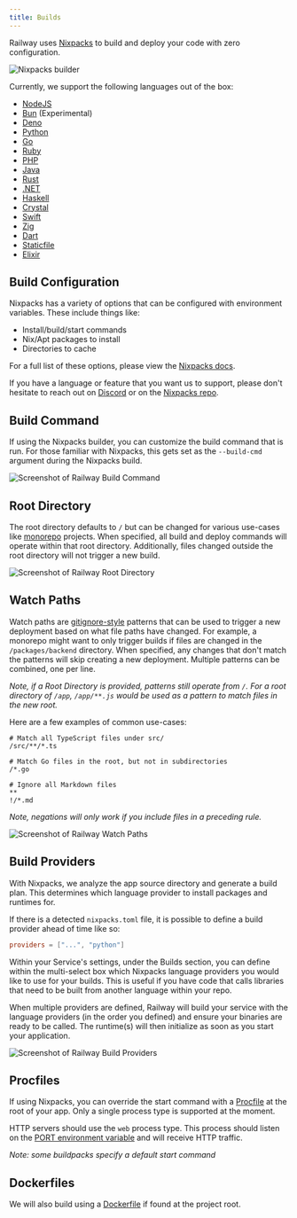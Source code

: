 ```yaml
---
title: Builds
---
```


Railway uses [Nixpacks](https://nixpacks.com) to build and deploy your code with
zero configuration.

<Image
src="https://res.cloudinary.com/railway/image/upload/v1664564851/docs/nixpacks-builder_k1fmlp.png"
alt="Nixpacks builder"
layout="responsive"
width={1158} height={338} quality={80} />

Currently, we support the following languages out of the box:
- [NodeJS](https://nixpacks.com/docs/providers/node)
- [Bun](https://nixpacks.com/docs/providers/node#bun-support) (Experimental)
- [Deno](https://nixpacks.com/docs/providers/deno)
- [Python](https://nixpacks.com/docs/providers/python)
- [Go](https://nixpacks.com/docs/providers/go)
- [Ruby](https://nixpacks.com/docs/providers/ruby)
- [PHP](https://nixpacks.com/docs/providers/php)
- [Java](https://nixpacks.com/docs/providers/java)
- [Rust](https://nixpacks.com/docs/providers/rust)
- [.NET](https://nixpacks.com/docs/providers/csharp)
- [Haskell](https://nixpacks.com/docs/providers/haskell)
- [Crystal](https://nixpacks.com/docs/providers/crystal)
- [Swift](https://nixpacks.com/docs/providers/swift)
- [Zig](https://nixpacks.com/docs/providers/zig-lang)
- [Dart](https://nixpacks.com/docs/providers/dart)
- [Staticfile](https://nixpacks.com/docs/providers/staticfile)
- [Elixir](https://nixpacks.com/docs/providers/elixir)

## Build Configuration

Nixpacks has a variety of options that can be configured with environment variables. These include things like:
- Install/build/start commands
- Nix/Apt packages to install
- Directories to cache

For a full list of these options, please view the [Nixpacks docs](https://nixpacks.com/docs/guides/configuring-builds).

If you have a language or feature that you want us to support, please don't hesitate to
reach out on [Discord](https://discord.gg/xAm2w6g) or on the [Nixpacks repo](https://github.com/railwayapp/nixpacks/discussions/245).

## Build Command

If using the Nixpacks builder, you can customize the build command that is run. For those familiar with Nixpacks, this gets set as the `--build-cmd` argument during the Nixpacks build.

<Image
src="https://res.cloudinary.com/railway/image/upload/v1664565164/docs/root-directory_nczles.png"
alt="Screenshot of Railway Build Command"
layout="responsive"
width={1190} height={400} quality={80} />

## Root Directory

The root directory defaults to `/` but can be changed for various use-cases like
[monorepo](/deploy/monorepo) projects. When specified, all build and deploy
commands will operate within that root directory. Additionally, files changed
outside the root directory will not trigger a new build.

<Image
src="https://res.cloudinary.com/railway/image/upload/v1668662436/docs/multi-providers_lrxdbp.png"
alt="Screenshot of Railway Root Directory"
layout="responsive"
width={745} height={238} quality={80} />

## Watch Paths

Watch paths are
[gitignore-style](https://git-scm.com/docs/gitignore#_pattern_format) patterns
that can be used to trigger a new deployment based on what file paths have
changed. For example, a monorepo might want to only trigger builds if files are
changed in the `/packages/backend` directory. When specified, any changes that
don't match the patterns will skip creating a new deployment. Multiple patterns
can be combined, one per line.

_Note, if a Root Directory is provided, patterns still operate from `/`. For a root directory of `/app`, `/app/**.js` would be used as a pattern to match files in the new root._

Here are a few examples of common use-cases:
```gitignore
# Match all TypeScript files under src/
/src/**/*.ts
```
```gitignore
# Match Go files in the root, but not in subdirectories
/*.go
```
```gitignore
# Ignore all Markdown files
**
!/*.md
```

_Note, negations will only work if you include files in a preceding rule._

<Image
src="https://res.cloudinary.com/railway/image/upload/v1664565164/docs/watch-paths_l4xozt.png"
alt="Screenshot of Railway Watch Paths"
layout="responsive"
width={1158} height={444} quality={80} />

## Build Providers

<PriorityBoardingBanner />

With Nixpacks, we analyze the app source directory and generate a build plan. This determines which language provider to install packages and runtimes for.

If there is a detected `nixpacks.toml` file, it is possible to define a build provider ahead of time like so:
```toml
providers = ["...", "python"]
```

Within your Service's settings, under the Builds section, you can define within the multi-select box which Nixpacks language providers you would like to use for your builds. This is useful if you have code that calls libraries that need to be built from another language within your repo.

When multiple providers are defined, Railway will build your service with the language providers (in the order you defined) and ensure your binaries are ready to be called. The runtime(s) will then initialize as soon as you start your application.

<Image
src="https://res.cloudinary.com/railway/image/upload/v1668662436/docs/multi-providers_lrxdbp.png"
alt="Screenshot of Railway Build Providers"
layout="responsive"
width={745} height={238} quality={100} />

## Procfiles

If using Nixpacks, you can override the start command with a [Procfile](https://nixpacks.com/docs/configuration/procfile) at the root of your app. Only a single process type is supported at the moment.

HTTP servers should use the `web` process type. This process should listen on
the [PORT environment variable](/deploy/railway-up#port-variable) and will receive
HTTP traffic.

_Note: some buildpacks specify a default start command_

## Dockerfiles

We will also build using a [Dockerfile](/deploy/dockerfiles) if found at the project root.
